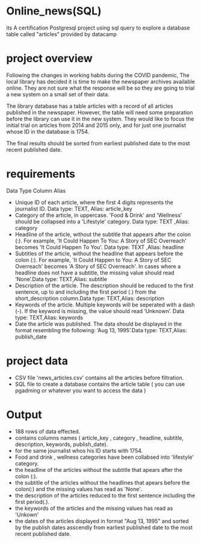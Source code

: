 # Online_news(SQL)
its A certification Postgresql project using sql query to explore a database table called "articles" provided by datacamp
# project overview
Following the changes in working habits during the COVID pandemic, The local library has decided it is time to make the newspaper archives available online. They are not sure what the response will be so they are going to trial a new system on a small set of their data.

The library database has a table articles with a record of all articles published in the newspaper. However, the table will need some preparation before the library can use it in the new system. They would like to focus the initial trial on articles from 2014 and 2015 only, and for just one journalist whose ID in the database is 1754.

The final results should be sorted from earliest published date to the most recent published date.
# requirements

Data Type	Column Alias
- Unique ID of each article, where the first 4 digits represents the journalist ID.	Data type: TEXT, Alias: article_key
- Category of the article, in uppercase. 'Food & Drink' and 'Wellness' should be collapsed into a 'Lifestyle' category.	Data type: TEXT	,Alias: category
- Headline of the article, without the subtitle that appears after the colon (:). For example, 'It Could Happen To You: A Story of SEC Overreach' becomes 'It Could Happen To You'.	Data type: TEXT	,Alias: headline
- Subtitles of the article, without the headline that appears before the colon (:). For example, 'It Could Happen to You: A Story of SEC Overreach' becomes 'A Story of SEC Overreach'. In cases where a headline does not have a subtitle, the missing value should read ‘None’.Data type:	TEXT,Alias:	subtitle
- Description of the article. The description should be reduced to the first sentence, up to and including the first period (.) from the short_description column.Data type:	TEXT,Alias:	description
- Keywords of the article. Multiple keywords will be seperated with a dash (-). If the keyword is missing, the value should read ‘Unknown’.	Data type: TEXT,Alias:	keywords
- Date the article was published. The data should be displayed in the format resembling the following: ‘Aug 13, 1995’.Data type: TEXT,Alias:	publish_date
# project data
- CSV file 'news_articles.csv' contains all the articles before filtration.
- SQL file to create a database contains the article table ( you can use pgadming or whatever you want to access the data )
# Output
- 188 rows of data effected.
- contains columns names ( article_key , category , headline, subtitle, description, keywords, publish_date).
- for the same journalist whos his ID starts with 1754.
- Food and drink , wellness categories have been collabsed into 'lifestyle' category.
- the headline of the articles without the subtitle that apears after the colon (:).
- the subtitle of the articles without the headlines that apears before the colon(:) and the missing values has read as 'None'.
- the description of the articles reduced to the first sentence including the first period(.).
- the keywords of the articles and the missing values has read as 'Unkown'
- the dates of the articles displayed in format "Aug 13, 1995" and sorted by the publish dates asscendly from earliest published date to the most recent published date.
